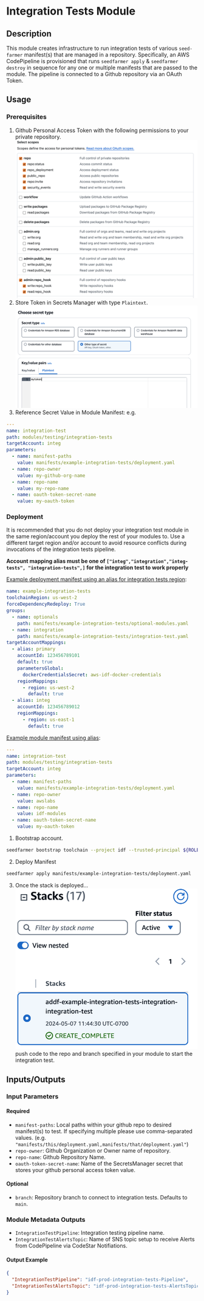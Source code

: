 # Integration Tests Module

## Description

This module creates infrastructure to run integration tests of various `seed-farmer` manifest(s) that are managed in a repository. Specifically, an AWS CodePipeline is provisioned that runs `seedfarmer apply` & `seedfarmer destroy` in sequence for any one or multiple manifests that are passed to the module. The pipeline is connected to a Github repository via an OAuth Token.

## Usage 
### Prerequisites
1. Github Personal Access Token with the following permissions to your private repository. ![Token Permissions](./images/github_token_permissions.png)
2. Store Token in Secrets Manager with type `Plaintext`. ![Secrets Manager](./images/secrets_manager.png)
3. Reference Secret Value in Module Manifest: e.g.
```yaml
---
name: integration-test
path: modules/testing/integration-tests
targetAccount: integ
parameters:
  - name: manifest-paths
    value: manifests/example-integration-tests/deployment.yaml
  - name: repo-owner
    value: my-github-org-name
  - name: repo-name
    value: my-repo-name
  - name: oauth-token-secret-name
    value: my-oauth-token
```

### Deployment
It is recommended that you do not deploy your integration test module in the same region/account you deploy the rest of your modules to. Use a different target region and/or account to avoid resource conflicts during invocations of the integration tests pipeline.

**Account mapping alias must be one of `["integ","integration","integ-tests", "integration-tests",]` for the integration test to work properly**

[Example deployment manifest using an alias for integration tests region](../../../manifests/example-integration-tests/deployment.yaml):

```yaml
name: example-integration-tests
toolchainRegion: us-west-2
forceDependencyRedeploy: True
groups:
  - name: optionals
    path: manifests/example-integration-tests/optional-modules.yaml
  - name: integration
    path: manifests/example-integration-tests/integration-test.yaml
targetAccountMappings:
  - alias: primary
    accountId: 123456789101
    default: true
    parametersGlobal:
      dockerCredentialsSecret: aws-idf-docker-credentials
    regionMappings:
      - region: us-west-2
        default: true
  - alias: integ
    accountId: 123456789012
    regionMappings:
      - region: us-east-1
        default: true
```

[Example module manifest using alias](../../../manifests/example-integration-tests/integration-test.yaml):

```yaml
---
name: integration-test
path: modules/testing/integration-tests
targetAccount: integ
parameters:
  - name: manifest-paths
    value: manifests/example-integration-tests/deployment.yaml
  - name: repo-owner
    value: awslabs
  - name: repo-name
    value: idf-modules
  - name: oauth-token-secret-name
    value: my-oauth-token
```

1. Bootstrap account. 
```bash
seedfarmer bootstrap toolchain --project idf --trusted-principal ${ROLE_ARN} --region ${AWS_REGION} --as-target
```

2. Deploy Manifest
```bash
seedfarmer apply manifests/example-integration-tests/deployment.yaml
```

3. Once the stack is deployed... ![Integ Stack](./images/integ_stack_deployed.png)
push code to the repo and branch specified in your module to start the integration test.





## Inputs/Outputs

### Input Parameters

#### Required
- `manifest-paths`: Local paths within your github repo to desired manifest(s) to test. If specifying multiple please use comma-separated values. (e.g. `"manifests/this/deployment.yaml,manifests/that/deployment.yaml"`)
- `repo-owner`: Github Organization or Owner name of repository.
- `repo-name`: Github Repository Name.
- `oauth-token-secret-name`: Name of the SecretsManager secret that stores your github personal access token value.

#### Optional
- `branch`: Repository branch to connect to integration tests. Defaults to `main`.

### Module Metadata Outputs

- `IntegrationTestPipeline`: Integration testing pipeline name.
- `IntegrationTestAlertsTopic`: Name of SNS topic setup to receive Alerts from CodePipeline via CodeStar Notifiations.

#### Output Example

```json
{
  "IntegrationTestPipeline": "idf-prod-integration-tests-Pipeline",
  "IntegrationTestAlertsTopic": "idf-prod-integration-tests-AlertsTopic",
}

```